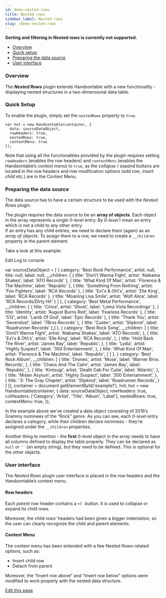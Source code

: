 ```yaml
---
id: demo-nested-rows
title: Nested rows
sidebar_label: Nested rows
slug: /demo-nested-rows
---
```


**Sorting and filtering in Nested rows is currently not supported.**

*   [Overview](#overview)
*   [Quick setup](#quick-setup)
*   [Preparing the data source](#data-source)
*   [User interface](#ui)

### Overview

The **_Nested Rows_** plugin extends Handsontable with a new functionality - displaying nested structures in a two-dimensional data table.

### Quick Setup

To enable the plugin, simply set the `nestedRows` property to `true`.

    var hot = new Handsontable(container, {
      data: sourceDataObject,
      rowHeaders: true,
      nestedRows: true,
      contextMenu: true
    });

Note that using all the functionalities provided by the plugin requires setting `rowHeaders` (enables the row headers) and `contextMenu` (enables the Handsontable’s context menu) to `true`, as the _collapse_ / _expand_ buttons are located in the row headers and row modification options (_add row_, _insert child_ etc.) are in the Context Menu.

### Preparing the data source

The data source has to have a certain structure to be used with the _Nested Rows_ plugin.

The plugin requires the data source to be an **array of objects**. Each object in the array represents a single _0-level_ entry. By _0-level_ I mean an entry which is not a child to any other entry.  
If an entry has any child entries, we need to declare them (again) as an _array of objects_. To assign them to a row, we need to create a `__children` property in the parent element.  
  
Take a look at this example:

Edit Log to console

var sourceDataObject = \[ { category: 'Best Rock Performance', artist: null, title: null, label: null, \_\_children: \[ { title: 'Don\\'t Wanna Fight', artist: 'Alabama Shakes', label: 'ATO Records' }, { title: 'What Kind Of Man', artist: 'Florence & The Machine', label: 'Republic' }, { title: 'Something From Nothing', artist: 'Foo Fighters', label: 'RCA Records' }, { title: 'Ex\\'s & Oh\\'s', artist: 'Elle King', label: 'RCA Records' }, { title: 'Moaning Lisa Smile', artist: 'Wolf Alice', label: 'RCA Records/Dirty Hit' } \] }, { category: 'Best Metal Performance', \_\_children: \[ { title: 'Cirice', artist: 'Ghost', label: 'Loma Vista Recordings' }, { title: 'Identity', artist: 'August Burns Red', label: 'Fearless Records' }, { title: '512', artist: 'Lamb Of God', label: 'Epic Records' }, { title: 'Thank You', artist: 'Sevendust', label: '7Bros Records' }, { title: 'Custer', artist: 'Slipknot', label: 'Roadrunner Records' },\] }, { category: 'Best Rock Song', \_\_children: \[ { title: 'Don\\'t Wanna Fight', artist: 'Alabama Shakes', label: 'ATO Records', }, { title: 'Ex\\'s & Oh\\'s', artist: 'Elle King', label: 'RCA Records', }, { title: 'Hold Back The River', artist: 'James Bay', label: 'Republic', }, { title: 'Lydia', artist: 'Highly Suspect', label: '300 Entertainment', }, { title: 'What Kind Of Man', artist: 'Florence & The Machine', label: 'Republic', } \] }, { category: 'Best Rock Album', \_\_children: \[ { title: 'Drones', artist: 'Muse', label: 'Warner Bros. Records', }, { title: 'Chaos And The Calm', artist: 'James Bay', label: 'Republic', }, { title: 'Kintsugi', artist: 'Death Cab For Cutie', label: 'Atlantic', }, { title: 'Mister Asylum', artist: 'Highly Suspect', label: '300 Entertainment', }, { title: '.5: The Gray Chapter', artist: 'Slipknot', label: 'Roadrunner Records', } \] }\], container = document.getElementById('example1'), hot; hot = new Handsontable(container, { data: sourceDataObject, rowHeaders: true, colHeaders: \['Category', 'Artist', 'Title', 'Album', 'Label'\], nestedRows: true, contextMenu: true, });

In the example above we’ve created a data object consisting of 2016’s Grammy nominees of the “Rock” genre. As you can see, each _0-level_ entry declares a category, while their children declare nominees - they’re assigned under the `__children` properties.  
  
Another thing to mention - the **first** 0-level object in the array needs to have all columns defined to display the table properly. They can be declared as `null` or `''` (an empty string), but they need to be defined. This is optional for the other objects.

### User interface

The _Nested Rows_ plugin user interface is placed in the row headers and the Handsontable’s context menu.

#### Row headers

Each _parent_ row header contains a `+`/`-` button. It is used to collapse or expand its child rows.  
  
Moreover, the child rows’ headers had been given a bigger indentation, so the user can clearly recognize the child and parent elements.

#### Context Menu

The context menu has been extended with a few Nested Rows-related options, such as:

*   Insert child row
*   Detach from parent

Moreover, the “Insert row above” and “Insert row below” options were modified to work properly with the nested data structure.

[Edit this page](https://github.com/handsontable/docs/edit/8.2.0/tutorials/nested-rows.html)
